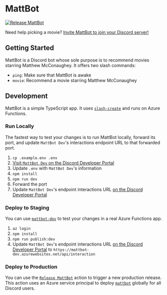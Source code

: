 # MattBot

[![Release MattBot](https://github.com/jungaretti/mattbot/actions/workflows/release.yml/badge.svg)](https://github.com/jungaretti/mattbot/actions/workflows/release.yml)

Need help picking a movie? [Invite MattBot to join your Discord server!](https://discord.com/api/oauth2/authorize?client_id=862484713884221452&permissions=0&scope=bot%20applications.commands)

## Getting Started

MattBot is a Discord bot whose sole purpose is to recommend movies starring Matthew McConaughey. It offers two slash commands:

- `ping`: Make sure that MattBot is awake
- `movie`: Recommend a movie starring Matthew McConaughey

## Development

MattBot is a simple TypeScript app. It uses [`slash-create`](https://github.com/Snazzah/slash-create) and runs on Azure Functions.

### Run Locally

The fastest way to test your changes is to run MattBot locally, forward its port, and update `MattBot Dev`'s interactions endpoint URL to that forwarded port.

1. `cp .example.env .env`
1. [Visit `MattBot Dev` on the Discord Developer Portal](https://discord.com/developers/applications/1043439421632036964/information)
1. Update `.env` with `MattBot Dev`'s information
1. `npm install`
1. `npm run dev`
1. Forward the port
1. Update `MattBot Dev`'s endpoint interactions URL [on the Discord Developer Portal](https://discord.com/developers/applications/1043439421632036964/information)

### Deploy to Staging

You can use [`mattbot-dev`](https://portal.azure.com/#@jungarettioutlook.onmicrosoft.com/resource/subscriptions/766d1f2a-4758-42f6-b770-355bd807d6ac/resourceGroups/mattbot-dev-usc/providers/Microsoft.Web/sites/mattbot-dev/appServices) to test your changes in a real Azure Functions app.

1. `az login`
1. `npm install`
1. `npm run publish:dev`
1. Update `MattBot Dev`'s endpoint interactions URL [on the Discord Developer Portal](https://discord.com/developers/applications/1043439421632036964/information) to `https://mattbot-dev.azurewebsites.net/api/interaction`

### Deploy to Production

You can use the [`Release MattBot`](https://github.com/jungaretti/mattbot/actions/workflows/release.yml) action to trigger a new production release. This action uses an Azure service principal to deploy [`mattbot`](https://portal.azure.com/#@jungarettioutlook.onmicrosoft.com/resource/subscriptions/766d1f2a-4758-42f6-b770-355bd807d6ac/resourceGroups/mattbot-usc/providers/Microsoft.Web/sites/mattbot/appServices) globally for all Discord users.
